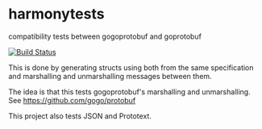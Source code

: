 harmonytests
============

compatibility tests between gogoprotobuf and goprotobuf

[![Build Status](https://drone.io/github.com/gogo/harmonytests/status.png)](https://drone.io/github.com/gogo/harmonytests/latest)

This is done by generating structs using both from the same specification and marshalling and unmarshalling messages between them.

The idea is that this tests gogoprotobuf's marshalling and unmarshalling.
See https://github.com/gogo/protobuf

This project also tests JSON and Prototext.
